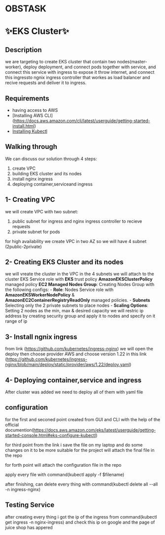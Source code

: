# OBSTASK

# ✨EKS Cluster✨

## Description
we are targeting to create EKS cluster that contain two nodes(master-worker), deploy deployment, and connect pods together with service, 
and connect this service with ingress to expose it throw internet, and connect this ingressto ngnix ingress controller that workes as load balancer and recive requests and deliver it to ingress.


## Requirements
- having access to AWS
- [Installing  AWS CLI] (https://docs.aws.amazon.com/cli/latest/userguide/getting-started-install.html)
- [Installing Kubectl](https://docs.aws.amazon.com/eks/latest/userguide/install-kubectl.html)


## Walking through
We can discuss our solution through 4 steps:

1. create VPC
2. building EKS cluster and its nodes
3. install nginx ingress
4. deploying container,serviceand ingress


## 1- Creating VPC 
we will create VPC with two subnet:
1. public subnet for ingress and nginx ingress controller to recieve requests
2. private subnet for pods

for high availability we create VPC in two AZ so we will have 4 subnet (2public-2private)

## 2- Creating EKS Cluster and its nodes
we will vreate the cluster in the VPC in the 4 subnets
we will attach to the cluster EKS Service role with **EKS** trust policy  **AmazonEKSClusterPolicy** managed policy
**EC2 Managed Nodes Group**: Creating Nodes Group with the following configs:
    - **Role**: Nodes Service role with **AmazonEKSWorkerNodePolicy** & **AmazonEC2ContainerRegistryReadOnly** managed policies.
    - **Subnets** Selecting only the 2 private subnets to place nodes
    - **Scaling Options**: Setting 2 nodes as the min, max & desired capacity
we will restric ip address by creating security group and apply it to nodes and specify on it range of ip

## 3- Install ngnix ingress
from link (https://github.com/kubernetes/ingress-nginx)
we will open the deploy then choose provider AWS and choose version 1.22 in this link (https://github.com/kubernetes/ingress-nginx/blob/main/deploy/static/provider/aws/1.22/deploy.yaml)

## 4- Deploying container,service and ingress
After cluster was added we need to deploy all of them with yaml file



## configuration

for the first and seconed point created from GUI and CLI with the help of the official documention(https://docs.aws.amazon.com/eks/latest/userguide/getting-started-console.html#eks-configure-kubectl)

for third point from the link i save the file on my laptop and do some changes on it to be more suitable for the project will attach the final file in the repo

for forth point will attach the configuration file in the repo

apply every file with command(kubectl apply -f $filename)

after finishing, can delete every thing with command(kubectl delete all --all -n ingress-nginx)



## Testing Service
after creating every thing i got the ip of the ingress from command(kubectl get ingress -n nginx-ingress) and check this ip on google and the page of juice shop has appered
